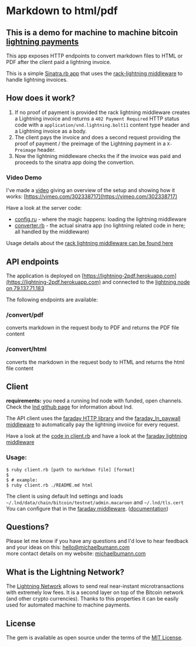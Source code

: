 # Markdown to html/pdf 

## This is a demo for machine to machine bitcoin [lightning payments](https://en.wikipedia.org/wiki/Lightning_Network)

This app exposes HTTP endpoints to convert markdown files to HTML or PDF after the client paid a lightning invoice.

This is a simple [Sinatra.rb app](http://sinatrarb.com/) that uses the [rack-lightning middleware](https://github.com/bumi/rack-lightning) to handle lightning invoices.


## How does it work? 

1. If no proof of payment is provided the rack lightning middleware creates a Lightning invoice and returns a `402 Payment Required` HTTP status code with a `application/vnd.lightning.bolt11` content type header and a Lightning invoice as a body. 
2. The client pays the invoice and does a second request providing the proof of payment / the preimage of the Lightning
payment in a `X-Preimage` header. 
3. Now the lightning middleware checks the if the invoice was paid and proceeds to the sinatra app doing the convertion.

### Video Demo

I've made a [video](https://vimeo.com/302338717) giving an overview of the setup and showing how it works: [https://vimeo.com/302338717](https://vimeo.com/302338717)


Have a look at the server code: 

* [config.ru](https://github.com/bumi/ln-markdown-to-pdf/blob/master/config.ru#L9) - where the magic happens: loading the lightning middleware
* [converter.rb](https://github.com/bumi/ln-markdown-to-pdf/blob/master/converter.rb) - the actual sinatra app (no lightning related code in here; all handled by the middleware)

Usage details about the [rack lightning middleware can be found here](https://github.com/bumi/rack-lightning)

## API endpoints

The application is deployed on [https://lightning-2pdf.herokuapp.com](https://lightning-2pdf.herokuapp.com) and connected
to the [lightning node on 79.137.71.183](https://1ml.com/testnet/node/038474ec195f497cf4036e5994bd820dd365bb0aaa7fb42bd9b536913a1a2dcc9e)

The following endpoints are available:

### /convert/pdf

converts markdown in the request body to PDF and returns the PDF file content

### /convert/html

converts the markdown in the request body to HTML and returns the html file content


## Client

**requirements:** you need a running lnd node with funded, open channels. Check the [lnd github page](https://github.com/lightningnetwork/lnd/#readme) for information about lnd.

The API client uses the [faraday HTTP library](https://github.com/lostisland/faraday) and the [faraday_ln_paywall middleware](https://github.com/bumi/faraday_ln_paywall) to automatically pay the lightning invoice for every request.

Have a look at the [code in client.rb](https://github.com/bumi/ln-markdown-to-pdf/blob/master/client.rb) and have a look at the [faraday lightning middleware](https://github.com/bumi/faraday_ln_paywall#readme)

### Usage:

    $ ruby client.rb [path to markdown file] [format]
    $
    $ # example:
    $ ruby client.rb ./README.md html

The client is using default lnd settings and loads `~/.lnd/data/chain/bitcoin/testnet/admin.macaroon` and `~/.lnd/tls.cert`
You can configure that in the [faraday middleware](https://github.com/bumi/ln-markdown-to-pdf/blob/master/client.rb#L7). ([documentation](https://github.com/bumi/faraday_ln_paywall#configuration))

## Questions?

Please let me know if you have any questions and I'd love to hear feedback and your ideas on this: hello@michaelbumann.com   
more contact details on my website: [michaelbumann.com](http://michaelbumann.com)


## What is the Lightning Network?

The [Lightning Network](https://en.wikipedia.org/wiki/Lightning_Network) allows to send real near-instant microtransactions with extremely low fees. 
It is a second layer on top of the Bitcoin network (and other crypto currencies). 
Thanks to this properties it can be easily used for automated machine to machine payments.

## License

The gem is available as open source under the terms of the [MIT License](http://opensource.org/licenses/MIT).

